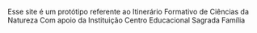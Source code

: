 Esse site é um protótipo referente ao Itinerário Formativo de Ciências da Natureza
Com apoio da Instituição Centro Educacional Sagrada Família
